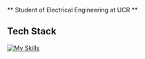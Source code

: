 ** Student of Electrical Engineering at UCR **

## Tech Stack
[![My Skills](https://skillicons.dev/icons?i=github,latex,c,bash,anaconda,matlab,py,vim,vscode,&theme=dark)](https://skillicons.dev)
